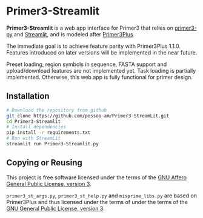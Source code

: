 # Primer3-Streamlit

**Primer3-Streamlit** is a web app interface for Primer3 that relies on [primer3-py](https://github.com/libnano/primer3-py) and [Streamlit](https://github.com/streamlit/streamlit), and is modeled after [Primer3Plus](https://github.com/primer3-org/primer3plus).

The immediate goal is to achieve feature parity with Primer3Plus 1.1.0. Features introduced on later versions will be implemented in the near future.

Preset loading, region symbols in sequence, FASTA support and upload/download features are not implemented yet. Task loading is partially implemented. Otherwise, this web app is fully functional for primer design.


## Installation

```bash
# Download the repository from github
git clone https://github.com/pessoa-am/Primer3-StreamLit.git
cd Primer3-Streamlit
# Install dependencies
pip install -r requirements.txt
# Run with StreamLit
streamlit run Primer3-Streamlit.py
```

## Copying or Reusing

This project is free software licensed under the terms of the [GNU Affero General Public License, version 3](https://www.gnu.org/licenses/agpl-3.0.txt).

 `primer3_st_args.py`, `primer3_st_help.py` and `misprime_libs.py` are based on Primer3Plus and thus licensed under the terms of under the terms of the [GNU General Public License, version 3](https://www.gnu.org/licenses/gpl-3.0.txt).
